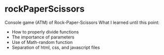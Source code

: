 # rockPaperScissors
Console game (ATM) of Rock-Paper-Scissors
What I learned until this point:
  - How to properly divide functions
  - The importance of parameters
  - Use of Math-random function
  - Separation of html, css, and javascript files